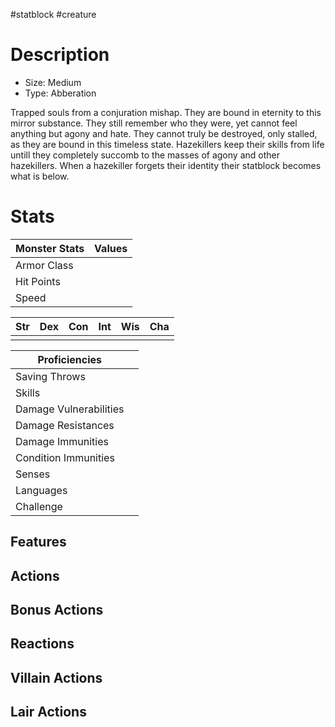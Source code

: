 #statblock #creature
# Description
- Size: Medium	
- Type: Abberation

Trapped souls from a conjuration mishap. They are bound in eternity to this mirror substance. 
They still remember who they were, yet cannot feel anything but agony and hate.
They cannot truly be destroyed, only stalled, as they are bound in this timeless state.
Hazekillers keep their skills from life untill they completely succomb to the  masses of agony and other hazekillers.
When a hazekiller forgets their identity their statblock becomes what is below.

# Stats
| Monster Stats | Values |
| ------------- | ------ |
| Armor Class   |        |
| Hit Points    |        |
| Speed         |        |

| Str | Dex | Con | Int | Wis | Cha |
| --- | --- | --- | --- | --- | --- |
|     |     |     |     |     |     |

| Proficiencies          |     |
| ---------------------- | --- |
| Saving Throws          |     |
| Skills                 |     |
| Damage Vulnerabilities |     |
| Damage Resistances     |     |
| Damage Immunities      |     |
| Condition Immunities   |     |
| Senses                 |     |
| Languages              |     |
| Challenge              |     |

## Features


## Actions

## Bonus Actions

## Reactions

## Villain Actions

## Lair Actions
